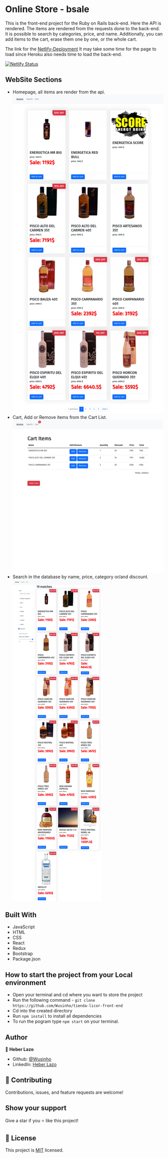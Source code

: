 # Online Store - bsale

This is the front-end project for the Ruby on Rails back-end. Here the API is rendered. The items are rendered from the requests done to the back-end. It is possible to search by categories, price, and name. Additionally, you can add items to the cart, erase them one by one, or the whole cart.

The link for the
[Netlify-Deployment](https://61b6c8a4e5d4a6d1def961bb--competent-mcnulty-9b9b65.netlify.app/)
It may take some time for the page to load since Heroku also needs time to load the back-end.

[![Netlify Status](https://api.netlify.com/api/v1/badges/27052ef2-c6a3-4b01-9a4d-f11438f88ff4/deploy-status)](https://app.netlify.com/sites/competent-mcnulty-9b9b65/deploys)

## WebSite Sections

- Homepage, all items are render from the api.
  ![image](./src/assets/Home.png)
- Cart, Add or Remove items from the Cart List.
  ![image](./src/assets/Cart.png)
- Search in the database by name, price, category or/and discount.
  ![image](./src/assets/Search.png)

## Built With

- JavaScript
- HTML
- CSS
- React
- Redux
- Bootstrap
- Package.json

## How to start the project from your Local environment

- Open your terminal and cd where you want to store the project
- Run the following command - `git clone https://github.com/Wusinho/tienda-licor-front-end`
- Cd into the created directory
- Run `npm install` to install all dependencies
- To run the pogram type `npm start` on your terminal.

## Author

👤 **Heber Lazo**

- Github: [@Wusinho](https://github.com/Wusinho)
- LinkedIn: [Heber Lazo](https://www.linkedin.com/in/heber-lazo-benza-523266133/)

## 🤝 Contributing

Contributions, issues, and feature requests are welcome!

## Show your support

Give a star if you :star: like this project!

## 📝 License

This project is [MIT](LICENSE) licensed.
